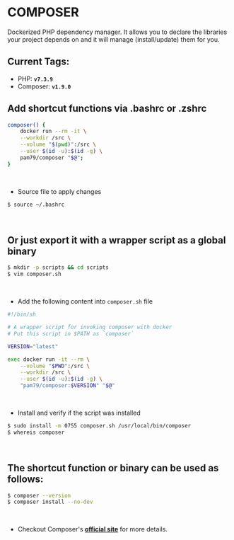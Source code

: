 # COMPOSER
Dockerized PHP dependency manager. It allows you to declare the libraries your project depends on and it will manage (install/update) them for you.

## Current Tags:

* PHP: **`v7.3.9`**
* Composer: **`v1.9.0`**

## Add shortcut functions via .bashrc or .zshrc

```bash
composer() {
    docker run --rm -it \
    --workdir /src \
    --volume "$(pwd)":/src \
    --user $(id -u):$(id -g) \
    pam79/composer "$@";
}
```
&nbsp;

* Source file to apply changes

```bash
$ source ~/.bashrc
```
&nbsp;

## Or just export it with a wrapper script as a global binary
```bash
$ mkdir -p scripts && cd scripts
$ vim composer.sh
```
&nbsp;

* Add the following content into `composer.sh` file

```bash
#!/bin/sh

# A wrapper script for invoking composer with docker
# Put this script in $PATH as `composer`

VERSION="latest"

exec docker run -it --rm \
    --volume "$PWD":/src \
    --workdir /src \
    --user $(id -u):$(id -g) \
    "pam79/composer:$VERSION" "$@"
```
&nbsp;

* Install and verify if the script was installed
```bash
$ sudo install -m 0755 composer.sh /usr/local/bin/composer
$ whereis composer
```
&nbsp;

## The shortcut function or binary can be used as follows:
```bash
$ composer --version
$ composer install --no-dev
```
&nbsp;

* Checkout Composer's [**official site**](https://getcomposer.org/) for more details.
